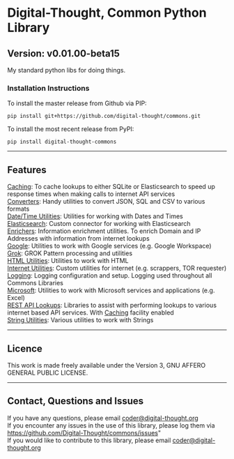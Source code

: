 # Digital-Thought, Common Python Library
## Version: v0.01.00-beta15

My standard python libs for doing things.


### Installation Instructions

To install the master release from Github via PIP:<br>
```shell script
pip install git+https://github.com/digital-thought/commons.git
```
To install the most recent release from PyPI:<br>
```shell script
pip install digital-thought-commons
```
***
## Features
[Caching](https://github.com/Digital-Thought/commons/blob/v0.01.00-beta15/digital_thought_commons/cache/README.md): To cache lookups to either SQLite or Elasticsearch to speed up response times when making calls to internet API services<br>
[Converters](https://github.com/Digital-Thought/commons/blob/v0.01.00-beta15/digital_thought_commons/converters/README.md): Handy utilities to convert JSON, SQL and CSV to various formats<br>
[Date/Time Utilities](https://github.com/Digital-Thought/commons/blob/v0.01.00-beta15/digital_thought_commons/date_utils/README.md): Utilities for working with Dates and Times<br>
[Elasticsearch](https://github.com/Digital-Thought/commons/blob/v0.01.00-beta15/digital_thought_commons/elasticsearch/README.md): Custom connector for working with Elasticsearch<br>
[Enrichers](https://github.com/Digital-Thought/commons/blob/v0.01.00-beta15/digital_thought_commons/enrichers/README.md): Information enrichment utilities.  To enrich Domain and IP Addresses with information from internet lookups<br>
[Google](https://github.com/Digital-Thought/commons/blob/v0.01.00-beta15/digital_thought_commons/google/README.md): Utilities to work with Google services (e.g. Google Workspace)<br>
[Grok](https://github.com/Digital-Thought/commons/blob/v0.01.00-beta15/digital_thought_commons/grok/README.md): GROK Pattern processing and utilities<br>
[HTML Utilities](https://github.com/Digital-Thought/commons/blob/v0.01.00-beta15/digital_thought_commons/html_utils/README.md): Utilities to work with HTML<br>
[Internet Utilities](https://github.com/Digital-Thought/commons/blob/v0.01.00-beta15/digital_thought_commons/internet/README.md): Custom utilities for internet (e.g. scrappers, TOR requester)<br>
[Logging](https://github.com/Digital-Thought/commons/blob/v0.01.00-beta15/digital_thought_commons/logging/README.md): Logging configuration and setup.  Logging used throughout all Commons Libraries<br>
[Microsoft](https://github.com/Digital-Thought/commons/blob/v0.01.00-beta15/digital_thought_commons/microsoft/README.md): Utilities to work with Microsoft services and applications (e.g. Excel)<br>
[REST API Lookups](https://github.com/Digital-Thought/commons/blob/v0.01.00-beta15/digital_thought_commons/restful_lookups/README.md): Libraries to assist with performing lookups to various internet based API services.  With [Caching](digital_thought_commons/cache/README.md) facility enabled<br>
[String Utilities](https://github.com/Digital-Thought/commons/blob/v0.01.00-beta15/digital_thought_commons/string_utils/README.md): Various utilities to work with Strings

***
## Licence
This work is made freely available under the Version 3, GNU AFFERO GENERAL PUBLIC LICENSE.

***
## Contact, Questions and Issues
If you have any questions, please email [coder@digital-thought.org](mailto:coder@digital-thought.org?subject=[Question:digital-thought-commons])<br>
If you encounter any issues in the use of this library, please log them via https://github.com/Digital-Thought/commons/issues" <br>
If you would like to contribute to this library, please email [coder@digital-thought.org](mailto:coder@digital-thought.org?subject=[Question:digital-thought-commons])